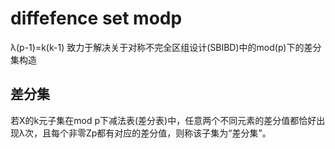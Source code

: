 # diffefence set modp
λ(p-1)=k(k-1)
致力于解决关于对称不完全区组设计(SBIBD)中的mod(p)下的差分集构造
## 差分集
若X的k元子集在mod p下减法表(差分表)中，任意两个不同元素的差分值都恰好出现λ次，且每个非零Z</sub>p都有对应的差分值，则称该子集为“差分集”。

